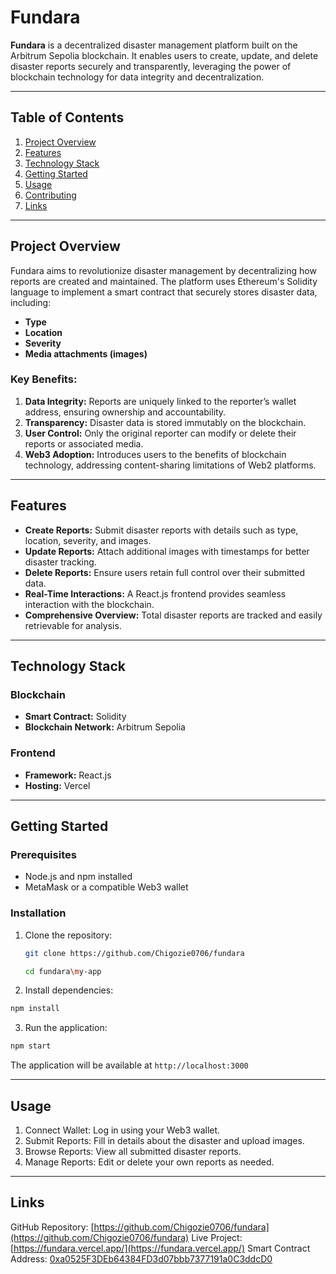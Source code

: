 # Fundara

**Fundara** is a decentralized disaster management platform built on the Arbitrum Sepolia blockchain. It enables users to create, update, and delete disaster reports securely and transparently, leveraging the power of blockchain technology for data integrity and decentralization.

---

## Table of Contents

1. [Project Overview](#project-overview)
2. [Features](#features)
3. [Technology Stack](#technology-stack)
4. [Getting Started](#getting-started)
5. [Usage](#usage)
6. [Contributing](#contributing)
7. [Links](#links)

---

## Project Overview

Fundara aims to revolutionize disaster management by decentralizing how reports are created and maintained. The platform uses Ethereum's Solidity language to implement a smart contract that securely stores disaster data, including:

- **Type**
- **Location**
- **Severity**
- **Media attachments (images)**

### Key Benefits:

1. **Data Integrity:** Reports are uniquely linked to the reporter’s wallet address, ensuring ownership and accountability.
2. **Transparency:** Disaster data is stored immutably on the blockchain.
3. **User Control:** Only the original reporter can modify or delete their reports or associated media.
4. **Web3 Adoption:** Introduces users to the benefits of blockchain technology, addressing content-sharing limitations of Web2 platforms.

---

## Features

- **Create Reports:** Submit disaster reports with details such as type, location, severity, and images.
- **Update Reports:** Attach additional images with timestamps for better disaster tracking.
- **Delete Reports:** Ensure users retain full control over their submitted data.
- **Real-Time Interactions:** A React.js frontend provides seamless interaction with the blockchain.
- **Comprehensive Overview:** Total disaster reports are tracked and easily retrievable for analysis.

---

## Technology Stack

### Blockchain

- **Smart Contract:** Solidity
- **Blockchain Network:** Arbitrum Sepolia

### Frontend

- **Framework:** React.js
- **Hosting:** Vercel

---

## Getting Started

### Prerequisites

- Node.js and npm installed
- MetaMask or a compatible Web3 wallet

### Installation

1. Clone the repository:

   ```bash
   git clone https://github.com/Chigozie0706/fundara

   ```

   ```bash
   cd fundara\my-app
   ```

2. Install dependencies:

```bash
npm install
```

3. Run the application:

```bash
npm start
```

The application will be available at `http://localhost:3000`

---

## Usage

1. Connect Wallet: Log in using your Web3 wallet.
2. Submit Reports: Fill in details about the disaster and upload images.
3. Browse Reports: View all submitted disaster reports.
4. Manage Reports: Edit or delete your own reports as needed.

---

## Links

GitHub Repository: [https://github.com/Chigozie0706/fundara](https://github.com/Chigozie0706/fundara)
Live Project: [https://fundara.vercel.app/](https://fundara.vercel.app/)
Smart Contract Address: [0xa0525F3DEb64384FD3d07bbb7377191a0C3ddcD0](https://sepolia.arbiscan.io/address/0xa0525F3DEb64384FD3d07bbb7377191a0C3ddcD0)
